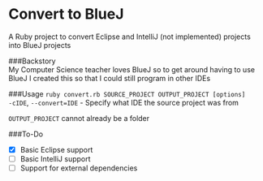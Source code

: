 # Convert to BlueJ
A Ruby project to convert Eclipse and IntelliJ (not implemented) projects into BlueJ projects

###Backstory  
My Computer Science teacher loves BlueJ so to get around having to use BlueJ I created this so that I could still program in other IDEs  
  
###Usage
`ruby convert.rb SOURCE_PROJECT OUTPUT_PROJECT [options]`  
`-cIDE`, `--convert=IDE` - Specify what IDE the source project was from  
  
`OUTPUT_PROJECT` cannot already be a folder  
  
###To-Do  
* [x] Basic Eclipse support
* [ ] Basic IntelliJ support
* [ ] Support for external dependencies
